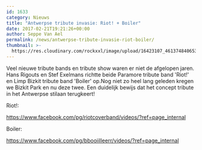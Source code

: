 ```yaml
---
id: 1633
category: Nieuws
title: "Antwerpse tribute invasie: Riot! + Boiler"
date: 2017-02-21T19:21:26+00:00
author: Seppe Van Ael
permalink: /news/antwerpse-tribute-invasie-riot-boiler/
thumbnail: >-
  https://res.cloudinary.com/rockxxl/image/upload/16423107_461374840653261_368752526114662871_o.jpg
---
```

Veel nieuwe tribute bands en tribute show waren er niet de afgelopen jaren. Hans Rigouts en Stef Exelmans richtte beide Paramore tribute band 'Riot!' en Limp Bizkit tribute band 'Boiler' op.Nog niet zo heel lang geleden kregen we Bizkit Park en nu deze twee. Een duidelijk bewijs dat het concept tribute in het Antwerpse stilaan terugkeert!
  
Riot!:

https://www.facebook.com/pg/riotcoverband/videos/?ref=page_internal

Boiler:

https://www.facebook.com/pg/bbooiilleerr/videos/?ref=page_internal
